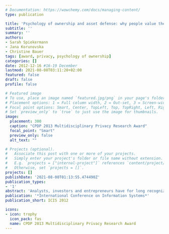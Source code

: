 ```yaml
---
# Documentation: https://wowchemy.com/docs/managing-content/
type: publication

title: 'Psychology of ownership and asset defense: why people value their personal information beyond privacy'
subtitle: ''
summary: ''
authors:
- Sarah Spiekermann
- Jana Korunovska
- Christine Bauer
tags: [award, privacy, psychology of ownership]
categories: []
date: 2012-12-16 #16-19 December
lastmod: 2021-08-08T03:11:20+02:00
featured: false
draft: false
profile: false

# Featured image
# To use, place an image named `featured.jpg/png` in your page's folder.
# Placement options: 1 = Full column width, 2 = Out-set, 3 = Screen-width
# Focal point options: Smart, Center, TopLeft, Top, TopRight, Left, Right, BottomLeft, Bottom, BottomRight
# Set `preview_only` to `true` to just use the image for thumbnails.
image:
  placement: 300
  caption: "CPDP 2013 Multidisciplinary Privacy Research Award"
  focal_point: "Smart"
  preview_only: false
  alt_text: ""

# Projects (optional).
#   Associate this post with one or more of your projects.
#   Simply enter your project's folder or file name without extension.
#   E.g. `projects = ["internal-project"]` references `content/project/deep-learning/index.md`.
#   Otherwise, set `projects = []`.
projects: []
publishDate: '2021-08-08T01:13:55.474490Z'
publication_types:
- '1'
abstract: 'Analysts, investors and entrepreneurs have for long recognized the value of comprehensive user profiles. While there is a market for trading such personal information among companies, the users, who are actually the providers of such information, are not asked to the negotiations table. To date, there is little information on how users value their personal information. In an online survey-based experiment 1059 Facebook users revealed how much they would be willing to pay for keeping their personal information. Our study reveals that as soon as people learn that some third party is interested in their personal information (asset consciousness prime), the value their information to a much higher degree than without this prime and start to defend their asset. Furthermore, we found that people develop a psychology of ownership towards their personal information. In fact, this construct is a significant contributor to information valuation, much higher than privacy concerns.'
publication: '*International Conference on Information Systems*'
publication_short: ICIS 2012

icons:
- icon: trophy
  icon_pack: fas
  name: CPDP 2013 Multidisciplinary Privacy Research Award
---
```

